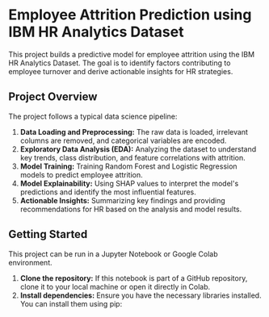 # Employee Attrition Prediction using IBM HR Analytics Dataset

This project builds a predictive model for employee attrition using the IBM HR Analytics Dataset. The goal is to identify factors contributing to employee turnover and derive actionable insights for HR strategies.

## Project Overview

The project follows a typical data science pipeline:
1.  **Data Loading and Preprocessing:** The raw data is loaded, irrelevant columns are removed, and categorical variables are encoded.
2.  **Exploratory Data Analysis (EDA):** Analyzing the dataset to understand key trends, class distribution, and feature correlations with attrition.
3.  **Model Training:** Training Random Forest and Logistic Regression models to predict employee attrition.
4.  **Model Explainability:** Using SHAP values to interpret the model's predictions and identify the most influential features.
5.  **Actionable Insights:** Summarizing key findings and providing recommendations for HR based on the analysis and model results.

## Getting Started

This project can be run in a Jupyter Notebook or Google Colab environment.

1.  **Clone the repository:** If this notebook is part of a GitHub repository, clone it to your local machine or open it directly in Colab.
2.  **Install dependencies:** Ensure you have the necessary libraries installed. You can install them using pip:
